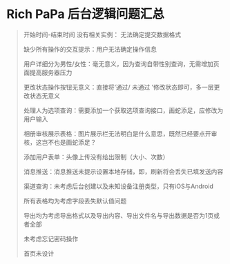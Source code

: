 # Rich PaPa 后台逻辑问题汇总

> 开始时间-结束时间 没有相关实例： 无法确定提交数据格式
>
> 缺少所有操作的交互提示：用户无法确定操作信息
>
> 用户详细分为男性/女性：毫无意义，因为查询自带性别查询，无需增加页面提高服务器压力
>
> 更改状态操作按钮无意义：直接将‘通过/ 未通过 ’修改状态即可，多一层更改状态无意义
>
> 处理人为选项查询：需要添加一个获取选项查询接口，画蛇添足，应修改为用户输入
>
> 相册审核展示表格：图片展示栏无法明白是什么意思，既然已经要点开审核，这岂不也是画蛇添足？
>
> 添加用户表单：头像上传没有给出限制（大小、次数）
>
> 消息推送：消息推送未提示设置本地存储，即，刷新将会丢失已填发送内容
>
> 渠道查询：未考虑后台创建以及未知设备注册类型，只有iOS与Android
>
> 所有表格均为考虑字段丢失默认值问题
>
> 导出均为考虑导出格式以及导出内容、导出文件名与导出数据是否为1页或者全部
>
> 未考虑忘记密码操作
>
> 首页未设计

